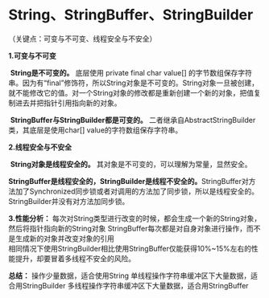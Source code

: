 # String、StringBuffer、StringBuilder

（关键点：可变与不可变、线程安全与不安全）

**1.可变与不可变**


​		**String是不可变的。** 底层使用 private final char value[] 的字节数组保存字符串。因为有“final”修饰符，所以String对象是不可变的。String对象一旦被创建，就不能修改它的值。对一个String对象的修改都是重新创建一个新的对象，把值复制进去并把指针引用指向新的对象。

​		**StringBuffer与StringBuilder都是可变的。** 二者继承自AbstractStringBuilder类，其底层是使用char[] value的字符数组保存字符串。 

**2.线程安全与不安全**

​		**String对象是线程安全的。** 其对象是不可变的，可以理解为常量，显然安全。

​		**StringBuffer是线程安全的，StringBuilder是线程不安全的。**
​		StringBuffer对方法加了Synchronized同步锁或者对调用的方法加了同步锁，所以是线程安全的。StringBuilder并没有对方法加同步锁。

**3.性能分析：**
		每次对String类型进行改变的时候，都会生成一个新的String对象，然后将指针指向新的String对象
		StringBuffer每次都是对自身对象进行操作，而不是生成新的对象并改变对象的引用		
		相同情况下使用StringBuilder相比使用StringBuffer仅能获得10%~15%左右的性能提升，却要冒着多线程不安全的风险。

**总结：**
		操作少量数据，适合使用String
		单线程操作字符串缓冲区下大量数据，适合用StringBuilder
		多线程操作字符串缓冲区下大量数据，适合用StringBuffer